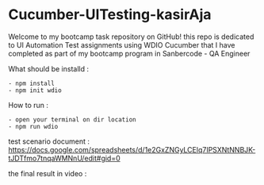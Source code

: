 # Cucumber-UITesting-kasirAja
Welcome to my bootcamp task repository on GitHub! this repo is dedicated to UI Automation Test assignments using WDIO Cucumber that I have completed as part of my bootcamp program in Sanbercode - QA Engineer

What should be installd : 
```
- npm install
- npm init wdio
```

How to run :
```
- open your terminal on dir location
- npm run wdio
```

test scenario document : https://docs.google.com/spreadsheets/d/1e2GxZNGyLCElq7IPSXNtNNBJK-tJDTfmo7tnqaWMNnU/edit#gid=0

the final result in video : 
